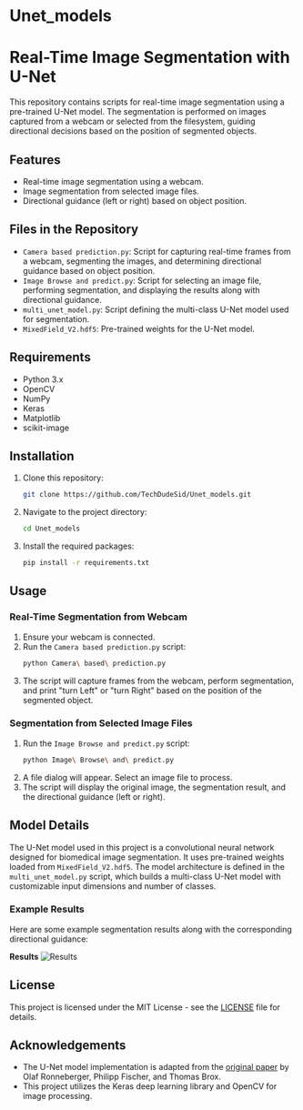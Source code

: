 # Unet_models

# Real-Time Image Segmentation with U-Net

This repository contains scripts for real-time image segmentation using a pre-trained U-Net model. The segmentation is performed on images captured from a webcam or selected from the filesystem, guiding directional decisions based on the position of segmented objects.

## Features
- Real-time image segmentation using a webcam.
- Image segmentation from selected image files.
- Directional guidance (left or right) based on object position.

## Files in the Repository
- `Camera based prediction.py`: Script for capturing real-time frames from a webcam, segmenting the images, and determining directional guidance based on object position.
- `Image Browse and predict.py`: Script for selecting an image file, performing segmentation, and displaying the results along with directional guidance.
- `multi_unet_model.py`: Script defining the multi-class U-Net model used for segmentation.
- `MixedField_V2.hdf5`: Pre-trained weights for the U-Net model.

## Requirements
- Python 3.x
- OpenCV
- NumPy
- Keras
- Matplotlib
- scikit-image

## Installation
1. Clone this repository:
    ```sh
    git clone https://github.com/TechDudeSid/Unet_models.git
    ```
2. Navigate to the project directory:
    ```sh
    cd Unet_models
    ```
3. Install the required packages:
    ```sh
    pip install -r requirements.txt
    ```

## Usage

### Real-Time Segmentation from Webcam
1. Ensure your webcam is connected.
2. Run the `Camera based prediction.py` script:
    ```sh
    python Camera\ based\ prediction.py
    ```
3. The script will capture frames from the webcam, perform segmentation, and print "turn Left" or "turn Right" based on the position of the segmented object.

### Segmentation from Selected Image Files
1. Run the `Image Browse and predict.py` script:
    ```sh
    python Image\ Browse\ and\ predict.py
    ```
2. A file dialog will appear. Select an image file to process.
3. The script will display the original image, the segmentation result, and the directional guidance (left or right).

## Model Details
The U-Net model used in this project is a convolutional neural network designed for biomedical image segmentation. It uses pre-trained weights loaded from `MixedField_V2.hdf5`. The model architecture is defined in the `multi_unet_model.py` script, which builds a multi-class U-Net model with customizable input dimensions and number of classes.

### Example Results
Here are some example segmentation results along with the corresponding directional guidance:

**Results**
![Results](images)



## License
This project is licensed under the MIT License - see the [LICENSE](LICENSE) file for details.

## Acknowledgements
- The U-Net model implementation is adapted from the [original paper](https://arxiv.org/abs/1505.04597) by Olaf Ronneberger, Philipp Fischer, and Thomas Brox.
- This project utilizes the Keras deep learning library and OpenCV for image processing.
